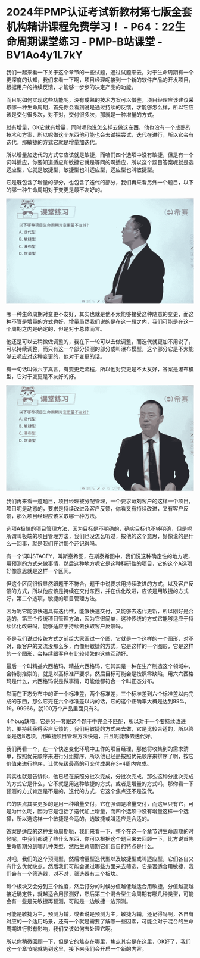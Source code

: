 # 2024年PMP认证考试新教材第七版全套机构精讲课程免费学习！ - P64：22生命周期课堂练习 - PMP-B站课堂 - BV1Ao4y1L7kY

我们一起来看一下关于这个章节的一些试题，通过试题来去，对于生命周期有一个更深度的认知，我们来看一下啊，项目经理呢接到一个新的软件产品的开发项目，根据用户的持续反馈，才能够一步步的决定产品的功能。

而且呢如何实现这些功能呢，没有成熟的技术方案可以借鉴，项目经理应该建议采取哪一种生命周期，首先你会看到说是通过持续的反馈，才能够怎么样，所以它应该是交付很多次，对不对，交付很多次，那就是一种增量的方式。

就有增量，OK它就有增量，同时呢他说怎么样去做这东西，他也没有一个成熟的技术和方案，所以呢做这个东西他可能也会去试探尝试，迭代在进行，所以它会有迭代，那敏捷的方式它就是增量加迭代。

所以增量加迭代的方式它应该就是敏捷，而咱们四个选项中没有敏捷，但是有一个词叫适应，你要知道适应和敏捷它就是等同的啊适应，所以这个题目答案呢就是选适应型，它就是敏捷型，敏捷型也叫适应型，适应型也叫敏捷型。

它是既包含了增量的部分，也包含了迭代的部分，我们再来看另外一个题目，以下的哪一种生命周期对于变更是最不友好的。



![](img/2d79b5133a74509f92014b094b2f82e0_1.png)

哪一种生命周期对变更不友好，其实也就是他不太能够接受这种随意的变更，而这种不管是增量的方式也好，增量虽然我们说的是在这一段之内，我们可能是在这一个周期之内是确定的，但是对于总体而言。

他还是可以去稍微做调整的，我在下一轮可以去做调整，而迭代就更加不用说了，可以持续调整，而只有这一个部分预测的部分或叫瀑布模型，这个部分它是不太能够去呃应对这种变更的，他对于变更的话。

有一句话叫做六字真言，有变更走流程，所以他对变更是不太友好，答案是瀑布模型，它对于变更是不友好的好。

![](img/2d79b5133a74509f92014b094b2f82e0_3.png)

我们再来看一道题目，项目经理被分配管理，一个要求苛刻客户的这样一个项目，项目呢是动态的，要求是持续改进及客户反馈，你看又有持续改进，又有客户反馈，那么项目经理应该采取哪一种方法。

选项A极端的项目管理方法，因为目标是不明确的，确实目标也不够明确，但是呢所谓叫极端的项目管理方法，我们也没怎么听过，按他的这个意思，好像说的是什么一回事，就是我们在讲那个还记得吗。

有一个词叫STACEY，叫斯泰希图，在斯泰希图中，我们说这种确定性的地方呢，用预测的方式来做事情，然后这种地方呢它是这种科研性的项目，它的这个A选项好像意思就是这样一个区间。

但这个区间很很显然跟题干不符合，题干中说要求用持续改进的方式，以及客户反馈的方式，所以他应该是持续在交付东西，并在优化改进，应该是用敏捷的方式好，第二个选项，敏捷的项目管理方法。

因为呢它能够快速具有迭代性，能够快速交付，又能够去迭代更新，所以刚好是合适的，第三个传统项目管理方法，因为它很简单，这种传统的方式它能够适应于持续优化改进吗，能够适应于持续去获取客户反馈吗。

不是我们说过传统方式之前给大家画过一个图，它就是一个这样的一个图形，对不对，跟客户的交流没那么多，而像用敏捷的方式，它是这样的一个图形，它是这样的一个图形，会持续跟客户有比较频繁的这些互动好。

最后一个叫精益六西格玛，精益六西格玛，它其实是一种在生产制造这个领域中，会特别推崇的，就是以高标准严要求，然后目标可能会是按照零缺陷，用六六西格玛是什么，六西格玛说是做事情，可能他都符合一个叫正态分布。

然而在正态分布中的正一个标准差，两个标准差，三个标准差到六个标准差以内完成的东西，那么它完在六个标准差以内的话，它的这个正确率大概是达到99%，19。99966，就100万个产品里面只有3。

4个bug缺陷，它是另一套跟这个题干中完全不匹配，所以对于一个要持续改进的，要持续获得客户反馈的，我们用敏捷的方式来去做，它是比较合适的，所以答案是选B选项，用敏捷项目管理方法快速，并且呢能够去迭代好。

我们再看一个，在一个快速变化环境中工作的项目经理，那他将收集到的需求清单，按照优先顺序来进行分组排序，所以他已经是按照优先顺序来排序了啊，按它价值来进行排序，让优先级最高的可交付成果在3~4周内完成。

其实也就是告诉你，他已经在按照分批次完成，分批次完成，那么这种分批次完成的方式它是什么，它不就是用这种敏捷的方式，或者是增量的方式吗，那你看一下预测的方式肯定是不是的，迭代的方式，它这个焦点还不是迭代。

它的焦点其实更多的是用一种增量交付，它在强调是增量交付，而这里只有它，可是为什么呢，因为它是包括了迭代加上增量，而四个选项中没有增量这样一个选择，所以选这样一个敏捷是合适的，选敏捷或叫适应是合适的。

答案是适应的这种生命周期呃，我们来看一下，整个在这一个章节讲生命周期的时候呢，中我们都说了些什么东西，你可以根据这个题目来去回顾一下，比方说首先生命周期分到哪几种类型，然后生命周期它们各自的特点是什么。

对吧，我们的这个预测型，然后增量型迭代型以及敏捷型或叫适应型，它们各自又有什么优优缺点，然后我们可能会通过哪些方面来去筛选，它是否适合用敏捷，我们会有一个筛选器，对不对，筛选器有三个板块。

每个板块又会分到三个维度，然后打分的时候分值越低越适合用敏捷，分值越高越接近确定性，就越适合用预测好，然后第三个混合型生命周期有哪几种类型，可能会有一些是先敏捷再预测，可能是一边敏捷一边预测。

可能是敏捷为主，预测为辅，或者说是预测为主，敏捷为辅，还记得吗啊，各自有对应的一个适用场景，还有一个就是需要了解哪一些因素，可能会对于混合的生命周期进行影有影响，我们又该如何去处理它啊。

所以你稍微回顾一下，但是它的焦点在哪里，焦点其实是在这里，OK好了，我们这一个章节呢就先到这里，接下来我们会开启一个新的内容。

